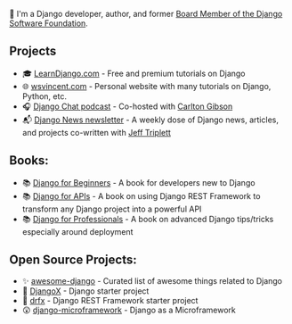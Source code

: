 👋  I'm a Django developer, author, and former [Board Member of the Django Software Foundation](https://www.djangoproject.com/foundation/).

## Projects
* 🎓 [LearnDjango.com](https://learndjango.com) - Free and premium tutorials on Django
* 🌐 [wsvincent.com](https://wsvincent.com) - Personal website with many tutorials on Django, Python, etc.
* 🎧 [Django Chat podcast](https://djangochat.com) - Co-hosted with [Carlton Gibson](https://github.com/carltongibson)
* 📬 [Django News newsletter](https://django-news.com) - A weekly dose of Django news, articles, and projects co-written with [Jeff Triplett](https://github.com/jefftriplett)

## Books:
* 📚 [Django for Beginners](https://djangoforbeginners.com) - A book for developers new to Django
* 📚 [Django for APIs](https://djangoforapis.com) - A book on using Django REST Framework to transform any Django project into a powerful API
* 📚 [Django for Professionals](https://djangoforprofessionals.com) - A book on advanced Django tips/tricks especially around deployment

## Open Source Projects:
* ✨ [awesome-django](https://github.com/wsvincent/awesome-django) - Curated list of awesome things related to Django
* 🔋 [DjangoX](https://github.com/wsvincent/djangox) - Django starter project
* 🔧 [drfx](https://github.com/wsvincent/drfx) - Django REST Framework starter project
* 😲 [django-microframework](https://github.com/wsvincent/django-microframework) - Django as a Microframework
